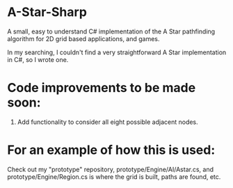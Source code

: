 # A-Star-Sharp
A small, easy to understand C# implementation of the A Star pathfinding algorithm for 2D grid based applications, and games.

In my searching, I couldn't find a very straightforward A Star implementation in C#, so I wrote one.

# Code improvements to be made soon:
  1. Add functionality to consider all eight possible adjacent nodes.
  
# For an example of how this is used:
Check out my "prototype" repository, prototype/Engine/AI/Astar.cs, and prototype/Engine/Region.cs is where the grid is built, paths are found, etc.
